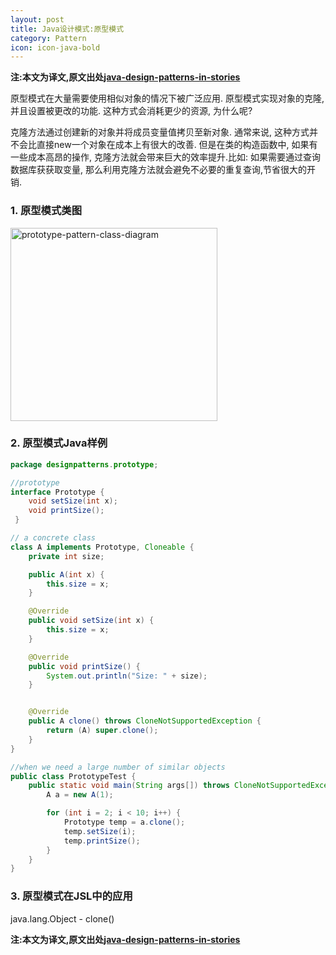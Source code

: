 ```yaml
---
layout: post
title: Java设计模式:原型模式
category: Pattern
icon: icon-java-bold
---
```

**注:本文为译文,原文出处[java-design-patterns-in-stories](http://www.programcreek.com/java-design-patterns-in-stories/)**

原型模式在大量需要使用相似对象的情况下被广泛应用. 原型模式实现对象的克隆,并且设置被更改的功能. 这种方式会消耗更少的资源, 为什么呢?

克隆方法通过创建新的对象并将成员变量值拷贝至新对象. 通常来说, 这种方式并不会比直接new一个对象在成本上有很大的改善. 但是在类的构造函数中, 如果有一些成本高昂的操作, 克隆方法就会带来巨大的效率提升.比如: 如果需要通过查询数据库获获取变量, 那么利用克隆方法就会避免不必要的重复查询,节省很大的开销.



### 1. 原型模式类图

<img src="http://www.programcreek.com/wp-content/uploads/2013/02/prototype-pattern-class-diagram.png" alt="prototype-pattern-class-diagram" width="331" height="309" class="alignleft size-full wp-image-7848">

### 2. 原型模式Java样例

``` java
package designpatterns.prototype;

//prototype
interface Prototype {
    void setSize(int x);
    void printSize();
 }

// a concrete class
class A implements Prototype, Cloneable {
    private int size;

    public A(int x) {
        this.size = x;
    }

    @Override
    public void setSize(int x) {
        this.size = x;
    }

    @Override
    public void printSize() {
        System.out.println("Size: " + size);
    }


    @Override
    public A clone() throws CloneNotSupportedException {
        return (A) super.clone();
    }
}

//when we need a large number of similar objects
public class PrototypeTest {
    public static void main(String args[]) throws CloneNotSupportedException {
        A a = new A(1);

        for (int i = 2; i < 10; i++) {
            Prototype temp = a.clone();
            temp.setSize(i);
            temp.printSize();
        }
    }
}
```

### 3. 原型模式在JSL中的应用

java.lang.Object - clone()

**注:本文为译文,原文出处[java-design-patterns-in-stories](http://www.programcreek.com/java-design-patterns-in-stories/)**
